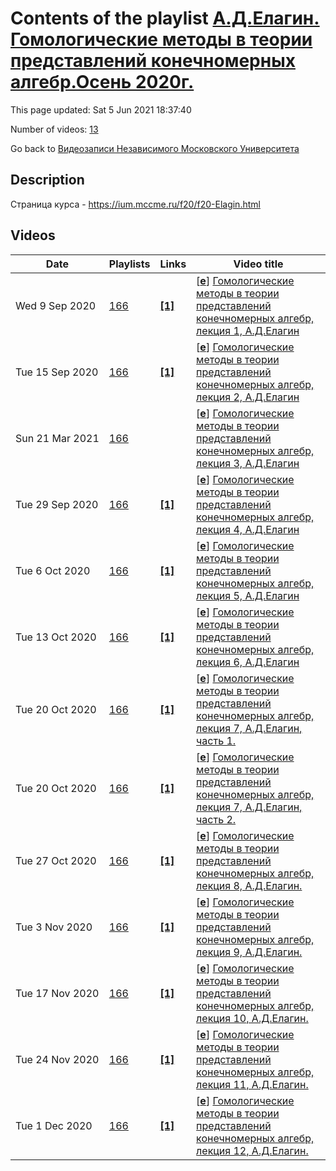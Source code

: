 # Contents of the playlist [А.Д.Елагин. Гомологические методы в теории представлений конечномерных алгебр.Осень 2020г.](https://www.youtube.com/playlist?list=PLp9ABVh6_x4FJXGIBheQbcLSiNGUhJvoV)

This page updated: Sat 5 Jun 2021 18:37:40

Number of videos: [13](#videos)

Go back to [Видеозаписи Независимого Московского Университета](../README.md)

## Description

Страница курса - <https://ium.mccme.ru/f20/f20-Elagin.html>

## Videos

|Date|Playlists|Links|Video title|
|---|---|---|---|
| Wed&nbsp;9&nbsp;Sep&nbsp;2020 | [166](../playlists/166 "А.Д.Елагин. Гомологические методы в теории представлений конечномерных алгебр.Осень 2020г.") | [**[1]**](https://ium.mccme.ru/f20/f20-Elagin.html) | [[**e**](https://studio.youtube.com/video/70TzhuvyOx8/edit "Edit")] [Гомологические методы в теории представлений конечномерных алгебр, лекция 1, А.Д.Елагин](https://www.youtube.com/watch?v=70TzhuvyOx8&list=PLp9ABVh6_x4FJXGIBheQbcLSiNGUhJvoV "первая лекция по курсу Гомологические методы в теории представлений конечномерных алгебр подробности: https://ium.mccme.ru/f20/f20-Elagin.html") |
| Tue&nbsp;15&nbsp;Sep&nbsp;2020 | [166](../playlists/166 "А.Д.Елагин. Гомологические методы в теории представлений конечномерных алгебр.Осень 2020г.") | [**[1]**](https://ium.mccme.ru/f20/f20-Elagin.html) | [[**e**](https://studio.youtube.com/video/oHB92TPCKTY/edit "Edit")] [Гомологические методы в теории представлений конечномерных алгебр, лекция 2, А.Д.Елагин](https://www.youtube.com/watch?v=oHB92TPCKTY&list=PLp9ABVh6_x4FJXGIBheQbcLSiNGUhJvoV "вторая лекция по курсу Гомологические методы в теории представлений конечномерных алгебр подробности: https://ium.mccme.ru/f20/f20-Elagin.html") |
| Sun&nbsp;21&nbsp;Mar&nbsp;2021 | [166](../playlists/166 "А.Д.Елагин. Гомологические методы в теории представлений конечномерных алгебр.Осень 2020г.") |  | [[**e**](https://studio.youtube.com/video/tuAIkdB4-ck/edit "Edit")] [Гомологические методы в теории представлений конечномерных алгебр, лекция 3, А.Д.Елагин](https://www.youtube.com/watch?v=tuAIkdB4-ck&list=PLp9ABVh6_x4FJXGIBheQbcLSiNGUhJvoV) |
| Tue&nbsp;29&nbsp;Sep&nbsp;2020 | [166](../playlists/166 "А.Д.Елагин. Гомологические методы в теории представлений конечномерных алгебр.Осень 2020г.") | [**[1]**](https://ium.mccme.ru/f20/f20-Elagin.html) | [[**e**](https://studio.youtube.com/video/qcvLWECMZdQ/edit "Edit")] [Гомологические методы в теории представлений конечномерных алгебр, лекция 4, А.Д.Елагин](https://www.youtube.com/watch?v=qcvLWECMZdQ&list=PLp9ABVh6_x4FJXGIBheQbcLSiNGUhJvoV "четвёртая лекция по курсу Гомологические методы в теории представлений конечномерных алгебр подробности: https://ium.mccme.ru/f20/f20-Elagin.html") |
| Tue&nbsp;6&nbsp;Oct&nbsp;2020 | [166](../playlists/166 "А.Д.Елагин. Гомологические методы в теории представлений конечномерных алгебр.Осень 2020г.") | [**[1]**](https://ium.mccme.ru/f20/f20-Elagin.html) | [[**e**](https://studio.youtube.com/video/oj2RU5KVhkk/edit "Edit")] [Гомологические методы в теории представлений конечномерных алгебр, лекция 5, А.Д.Елагин](https://www.youtube.com/watch?v=oj2RU5KVhkk&list=PLp9ABVh6_x4FJXGIBheQbcLSiNGUhJvoV "лекция по курсу Гомологические методы в теории представлений конечномерных алгебр подробности: https://ium.mccme.ru/f20/f20-Elagin.html") |
| Tue&nbsp;13&nbsp;Oct&nbsp;2020 | [166](../playlists/166 "А.Д.Елагин. Гомологические методы в теории представлений конечномерных алгебр.Осень 2020г.") | [**[1]**](https://ium.mccme.ru/f20/f20-Elagin.html) | [[**e**](https://studio.youtube.com/video/GD1D8kIH0vo/edit "Edit")] [Гомологические методы в теории представлений конечномерных алгебр, лекция 6, А.Д.Елагин](https://www.youtube.com/watch?v=GD1D8kIH0vo&list=PLp9ABVh6_x4FJXGIBheQbcLSiNGUhJvoV "лекция по курсу Гомологические методы в теории представлений конечномерных алгебр подробности: https://ium.mccme.ru/f20/f20-Elagin.html") |
| Tue&nbsp;20&nbsp;Oct&nbsp;2020 | [166](../playlists/166 "А.Д.Елагин. Гомологические методы в теории представлений конечномерных алгебр.Осень 2020г.") | [**[1]**](https://ium.mccme.ru/f20/f20-Elagin.html) | [[**e**](https://studio.youtube.com/video/PkbYfCZy0cY/edit "Edit")] [Гомологические методы в теории представлений конечномерных алгебр, лекция 7, А.Д.Елагин, часть 1.](https://www.youtube.com/watch?v=PkbYfCZy0cY&list=PLp9ABVh6_x4FJXGIBheQbcLSiNGUhJvoV "лекция по курсу Гомологические методы в теории представлений конечномерных алгебр подробности: https://ium.mccme.ru/f20/f20-Elagin.html") |
| Tue&nbsp;20&nbsp;Oct&nbsp;2020 | [166](../playlists/166 "А.Д.Елагин. Гомологические методы в теории представлений конечномерных алгебр.Осень 2020г.") | [**[1]**](https://ium.mccme.ru/f20/f20-Elagin.html) | [[**e**](https://studio.youtube.com/video/ktDrawnilCA/edit "Edit")] [Гомологические методы в теории представлений конечномерных алгебр, лекция 7, А.Д.Елагин, часть 2.](https://www.youtube.com/watch?v=ktDrawnilCA&list=PLp9ABVh6_x4FJXGIBheQbcLSiNGUhJvoV "лекция по курсу Гомологические методы в теории представлений конечномерных алгебр подробности: https://ium.mccme.ru/f20/f20-Elagin.html") |
| Tue&nbsp;27&nbsp;Oct&nbsp;2020 | [166](../playlists/166 "А.Д.Елагин. Гомологические методы в теории представлений конечномерных алгебр.Осень 2020г.") | [**[1]**](https://ium.mccme.ru/f20/f20-Elagin.html) | [[**e**](https://studio.youtube.com/video/b05p2tW-udU/edit "Edit")] [Гомологические методы в теории представлений конечномерных алгебр, лекция 8, А.Д.Елагин.](https://www.youtube.com/watch?v=b05p2tW-udU&list=PLp9ABVh6_x4FJXGIBheQbcLSiNGUhJvoV "лекция по курсу Гомологические методы в теории представлений конечномерных алгебр подробности: https://ium.mccme.ru/f20/f20-Elagin.html") |
| Tue&nbsp;3&nbsp;Nov&nbsp;2020 | [166](../playlists/166 "А.Д.Елагин. Гомологические методы в теории представлений конечномерных алгебр.Осень 2020г.") | [**[1]**](https://ium.mccme.ru/f20/f20-Elagin.html) | [[**e**](https://studio.youtube.com/video/--c7ad-w8eU/edit "Edit")] [Гомологические методы в теории представлений конечномерных алгебр, лекция 9, А.Д.Елагин.](https://www.youtube.com/watch?v=--c7ad-w8eU&list=PLp9ABVh6_x4FJXGIBheQbcLSiNGUhJvoV "лекция по курсу Гомологические методы в теории представлений конечномерных алгебр подробности: https://ium.mccme.ru/f20/f20-Elagin.html") |
| Tue&nbsp;17&nbsp;Nov&nbsp;2020 | [166](../playlists/166 "А.Д.Елагин. Гомологические методы в теории представлений конечномерных алгебр.Осень 2020г.") | [**[1]**](https://ium.mccme.ru/f20/f20-Elagin.html) | [[**e**](https://studio.youtube.com/video/ilhwqSliDiI/edit "Edit")] [Гомологические методы в теории представлений конечномерных алгебр, лекция 10, А.Д.Елагин.](https://www.youtube.com/watch?v=ilhwqSliDiI&list=PLp9ABVh6_x4FJXGIBheQbcLSiNGUhJvoV "лекция по курсу Гомологические методы в теории представлений конечномерных алгебр подробности: https://ium.mccme.ru/f20/f20-Elagin.html") |
| Tue&nbsp;24&nbsp;Nov&nbsp;2020 | [166](../playlists/166 "А.Д.Елагин. Гомологические методы в теории представлений конечномерных алгебр.Осень 2020г.") | [**[1]**](https://ium.mccme.ru/f20/f20-Elagin.html) | [[**e**](https://studio.youtube.com/video/nDZ85Wb_ySU/edit "Edit")] [Гомологические методы в теории представлений конечномерных алгебр, лекция 11, А.Д.Елагин.](https://www.youtube.com/watch?v=nDZ85Wb_ySU&list=PLp9ABVh6_x4FJXGIBheQbcLSiNGUhJvoV "лекция по курсу Гомологические методы в теории представлений конечномерных алгебр подробности: https://ium.mccme.ru/f20/f20-Elagin.html") |
| Tue&nbsp;1&nbsp;Dec&nbsp;2020 | [166](../playlists/166 "А.Д.Елагин. Гомологические методы в теории представлений конечномерных алгебр.Осень 2020г.") | [**[1]**](https://ium.mccme.ru/f20/f20-Elagin.html) | [[**e**](https://studio.youtube.com/video/nSdha7ijkHg/edit "Edit")] [Гомологические методы в теории представлений конечномерных алгебр, лекция 12, А.Д.Елагин.](https://www.youtube.com/watch?v=nSdha7ijkHg&list=PLp9ABVh6_x4FJXGIBheQbcLSiNGUhJvoV "лекция по курсу Гомологические методы в теории представлений конечномерных алгебр подробности: https://ium.mccme.ru/f20/f20-Elagin.html") |
